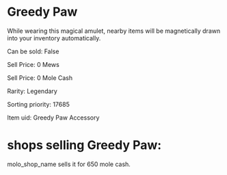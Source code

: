 # Greedy Paw

While wearing this magical amulet, nearby items will be magnetically drawn into your inventory automatically.

Can be sold: False

Sell Price: 0 Mews

Sell Price: 0 Mole Cash

Rarity: Legendary

Sorting priority: 17685

Item uid: Greedy Paw Accessory

# shops selling Greedy Paw:

molo_shop_name sells it for 650 mole cash.